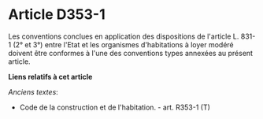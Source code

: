 # Article D353-1

Les conventions conclues en application des dispositions de l'article    L. 831-1 (2° et 3°) entre l'Etat et les organismes
d'habitations à loyer modéré doivent être conformes à l'une des conventions types annexées au présent article.

**Liens relatifs à cet article**

_Anciens textes_:

  - Code de la construction et de l'habitation. - art. R353-1 (T)
